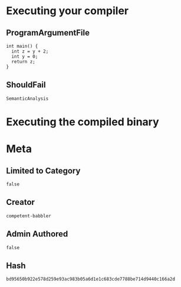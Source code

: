 # Executing your compiler

## ProgramArgumentFile

```
int main() {
  int z = y + 2;
  int y = 0;
  return z;
}
```

## ShouldFail

```
SemanticAnalysis
```

# Executing the compiled binary

# Meta

## Limited to Category

```
false
```

## Creator

```
competent-babbler
```

## Admin Authored

```
false
```

## Hash

```
bd95650b922e578d259e93ac983b05a6d1e1c683cde7788be714d9440c166a2d
```

